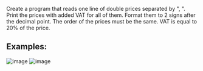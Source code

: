 Create a program that reads one line of double prices separated by ", ". Print the prices with added VAT for all of them. Format them to 2 signs after the decimal point. The order of the prices must be the same.
VAT is equal to 20% of the price.

## Examples:

![image](https://user-images.githubusercontent.com/45227327/215353167-2efba057-c62f-4600-ab03-6fd68ac535a3.png)
![image](https://user-images.githubusercontent.com/45227327/215353196-50424730-a6b9-4428-9478-d600e12c1aa1.png)
